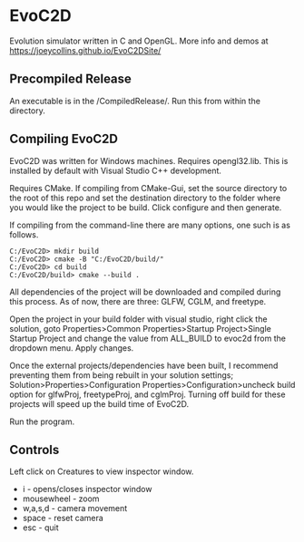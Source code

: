 # EvoC2D
Evolution simulator written in C and OpenGL. More info and demos at https://joeycollins.github.io/EvoC2DSite/

## Precompiled Release

An executable is in the /CompiledRelease/. Run this from within the directory.

## Compiling EvoC2D

EvoC2D was written for Windows machines. Requires opengl32.lib. This is installed by default with Visual Studio C++ development.

Requires CMake. If compiling from CMake-Gui, set the source directory to
the root of this repo and set the destination directory to the folder where
you would like the project to be build. Click configure and then generate. 

If compiling from the command-line there are many options, one such is as follows.

```console
C:/EvoC2D> mkdir build
C:/EvoC2D> cmake -B "C:/EvoC2D/build/"
C:/EvoC2D> cd build
C:/EvoC2D/build> cmake --build .
```

All dependencies of the project will be downloaded and compiled during this process. As of now, there are 
three: GLFW, CGLM, and freetype.

Open the project in your build folder with visual studio, right click the solution, goto Properties>Common Properties>Startup Project>Single Startup Project
and change the value from ALL_BUILD to evoc2d from the dropdown menu. Apply changes.

Once the external projects/dependencies have been built, I recommend preventing them from being rebuilt in your solution settings; Solution>Properties>Configuration Properties>Configuration>uncheck build option for glfwProj, freetypeProj, and cglmProj. Turning off build for these projects will speed up the build time of EvoC2D.

Run the program.

## Controls

Left click on Creatures to view inspector window.

* i - opens/closes inspector window
* mousewheel - zoom
* w,a,s,d - camera movement
* space - reset camera
* esc - quit

